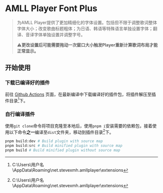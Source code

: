 # AMLL Player Font Plus

> 为AMLL Player提供了更加精细化的字体设置。包括但不限于调整歌词整体字体大小；改变歌曲标题粗体；为日语、韩语等特殊语言单独设置字体；翻译、音译字体单独设置并调整字号。
>
> ⚠**更改设置后可能需要拖动一次窗口大小触发Player重新计算歌词布局才能正常显示。**

## 开始使用

### 下载已编译好的插件

前往 [Github Actions](../../actions) 页面，在最新编译中下载编译好的插件包，将插件解压至插件目录[^1]下。

### 自行编译插件

使用`git clone`命令将项目克隆至本地后，使用`pnpm i`安装需要的依赖包，接着使用以下命令**之一**编译至`dist`文件夹，移动到插件目录[^1]下。

```bash
pnpm build:dev # Build plugin with source map
pnpm build:src # Build minified plugin with source map
pnpm build # Build minified plugin without source map
```

[^1]: C:\Users\用户名\AppData\Roaming\net.stevexmh.amllplayer\extensions